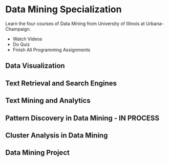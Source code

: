 # Data Mining Specialization
Learn the four courses of Data Mining from University of Illinois at Urbana-Champaign.
* Watch Videos 
* Do Quiz
* Finish All Programming Assignments


## Data Visualization

## Text Retrieval and Search Engines

## Text Mining and Analytics

## Pattern Discovery in Data Mining - IN PROCESS

## Cluster Analysis in Data Mining

## Data Mining Project

